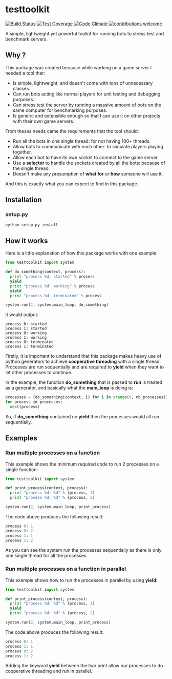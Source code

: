 # testtoolkit

[![Build Status](https://travis-ci.org/Nauja/testtoolkit.png?branch=master)](https://travis-ci.org/Nauja/testtoolkit)
[![Test Coverage](https://codeclimate.com/github/Nauja/testtoolkit/badges/coverage.svg)](https://codeclimate.com/github/Nauja/testtoolkit/coverage)
[![Code Climate](https://codeclimate.com/github/Nauja/testtoolkit/badges/gpa.svg)](https://codeclimate.com/github/Nauja/testtoolkit)
[![contributions welcome](https://img.shields.io/badge/contributions-welcome-brightgreen.svg?style=flat)](https://github.com/Nauja/testtoolkit/issues)

A simple, lightweight yet powerful toolkit for running bots to stress test and benchmark servers.

## Why ?

This package was created because while working on a game server I needed a tool that:
* Is simple, lightweight, and doesn't come with tons of unnecessary classes.
* Can run bots acting like normal players for unit testing and debugging purposes.
* Can stress test the server by running a massive amount of bots on the same computer for benchmarking purposes.
* Is generic and extensible enough so that I can use it on other projects with their own game servers.

From theses needs came the requirements that the tool should:
* Run all the bots in one single thread: for not having 100+ threads.
* Allow bots to communicate with each other: to simulate players playing together.
* Allow each bot to have its own socket to connect to the game server.
* Use a **selector** to handle the sockets created by all the bots: because of the single thread.
* Doesn't make any presumption of **what for** or **how** someone will use it.

And this is exactly what you can expect to find in this package.

## Installation

### setup.py

```
python setup.py install
```

## How it works

Here is a little explanation of how this package works with one example:

```python
from testtoolkit import system

def do_something(context, process):
  print "process %d: started" % process
  yield
  print "process %d: working" % process
  yield
  print "process %d: terminated" % process

system.run(2, system.main_loop, do_something)
```

It would output:

```
process 0: started
process 1: started
process 0: working
process 1: working
process 0: terminated
process 1: terminated
```

Firstly, it is important to understand that this package makes heavy use of python generators to achieve **cooperative threading** with a single thread. Processes are run sequentially and are required to **yield** when they want to let other processes to continue.

In the example, the function **do_something** that is passed to **run** is treated as a generator, and basically what the **main_loop** is doing is:

```python
processes = [do_something(context, i) for i in xrange(0, nb_processes)]
for process in processes:
  next(process)
```

So, if **do_something** contained no **yield** then the processes would all run sequentially.

## Examples

### Run multiple processes on a function

This example shows the minimum required code to run 2 processes on a single function:

```python
from testtoolkit import system

def print_process(context, process):
  print "process %d: %d" % (process, 1)
  print "process %d: %d" % (process, 2)

system.run(2, system.main_loop, print_process)
```

The code above produces the following result:

```python
process 0: 1
process 0: 2
process 1: 1
process 1: 2
```

As you can see the system run the processes sequentially as there is only one single thread for all the processes.

### Run multiple processes on a function in parallel

This example shows how to run the processes in parallel by using **yield**:

```python
from testtoolkit import system

def print_process(context, process):
  print "process %d: %d" % (process, 1)
  yield
  print "process %d: %d" % (process, 2)

system.run(2, system.main_loop, print_process)
```

The code above produces the following result:

```python
process 0: 1
process 1: 1
process 0: 2
process 1: 2
```

Adding the keyword **yield** between the two print allow our processes to do cooperative threading and run in parallel.
